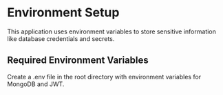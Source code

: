 # Environment Setup

This application uses environment variables to store sensitive information like database credentials and secrets.

## Required Environment Variables

Create a .env file in the root directory with environment variables for MongoDB and JWT.
